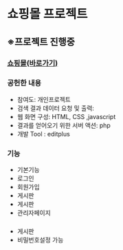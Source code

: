 # 쇼핑몰 프로젝트
<h2>※프로젝트 진행중</h2>
<h3><a href ="http://study421.dothome.co.kr/">쇼핑몰(바로가기)</a></h3>
<h3>공헌한 내용</h3>
<ul>
  <li>참여도: 개인프로젝트</li>
  <li>검색 결과 데이터 요청 및 출력:</li>
  <li>웹 화면 구성: HTML, CSS ,javascript</li>
  <li>결과를 얻어오기 위한 서버 액션: php</li>
  <li>개발 Tool : editplus</li>
</ul>
<h3>기능</h3>
<ul>
  <li>기본기능</li>
  <li>로그인</li>
  <li>회원가입</li>
  <li>게시판</li>
  <li>게시판</li>
  <li>관리자페이지</li>
</ul>
<h3></h3>
<ul>
  <li>게시판</li>
  <li>비밀번호설정 가능</li>
</ul>
